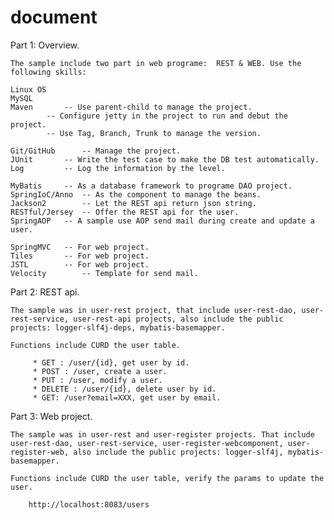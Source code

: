 document
========

Part 1: Overview.

	The sample include two part in web programe:  REST & WEB. Use the following skills:

	Linux OS
	MySQL
	Maven   	-- Use parent-child to manage the project. 
			-- Configure jetty in the project to run and debut the project.
			-- Use Tag, Branch, Trunk to manage the version.
	
	Git/GitHub  	-- Manage the project.
	JUnit   	-- Write the test case to make the DB test automatically.
	Log     	-- Log the information by the level.
	
	MyBatis 	-- As a database framework to programe DAO project.
	SpringIoC/Anno  -- As the component to manage the beans.
	Jackson2        -- Let the REST api return json string.
	RESTful/Jersey  -- Offer the REST api for the user.
	SpringAOP	-- A sample use AOP send mail during create and update a user.
	
	SpringMVC	-- For web project.
	Tiles		-- For web project.
	JSTL  		-- For web project.
	Velocity    	-- Template for send mail.
	

Part 2: REST api.

	The sample was in user-rest project, that include user-rest-dao, user-rest-service, user-rest-api projects, also include the public projects: logger-slf4j-deps, mybatis-basemapper.
	
	Functions include CURD the user table. 

		 * GET : /user/{id}, get user by id.
		 * POST : /user, create a user.
		 * PUT : /user, modify a user.
		 * DELETE : /user/{id}, delete user by id.
		 * GET: /user?email=XXX, get user by email.


Part 3: Web project.

	The sample was in user-rest and user-register projects. That include user-rest-dao, user-rest-service, user-register-webcomponent, user-register-web, also include the public projects: logger-slf4j, mybatis-basemapper. 
	
	Functions include CURD the user table, verify the params to update the user.

		http://localhost:8083/users
